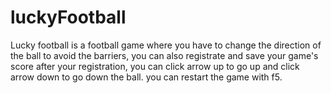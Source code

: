 # luckyFootball
Lucky football is a football game where you have to change the direction of the ball to avoid the barriers, you can also registrate and save your game's score
after your registration, you can click arrow up to go up and click arrow down to go down the ball.
you can restart the game with f5.
